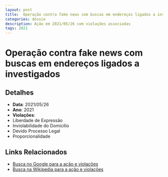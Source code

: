 ```yaml
---
layout: post
title:  Operação contra fake news com buscas em endereços ligados a investigados
categories: dossie
description: Ação em 2021/05/26 com violações associadas
tags: 2021
---
```


# Operação contra fake news com buscas em endereços ligados a investigados

## Detalhes
- **Data**: 2021/05/26
- **Ano**: 2021
- **Violações**:
- Liberdade de Expressão
- Inviolabilidade do Domicílio
- Devido Processo Legal
- Proporcionalidade

## Links Relacionados
- [Busca no Google para a ação e violações](https://www.google.com/search?q=%22Alexandre%20de%20Moraes%22%20Opera%C3%A7%C3%A3o%20contra%20fake%20news%20com%20buscas%20em%20endere%C3%A7os%20ligados%20a%20investigados%20Liberdade%20de%20Express%C3%A3o%20Inviolabilidade%20do%20Domic%C3%ADlio%20Devido%20Processo%20Legal%20Proporcionalidade%202021)
- [Busca na Wikipedia para a ação e violações](https://en.wikipedia.org/w/index.php?search=%22Alexandre%20de%20Moraes%22%20Opera%C3%A7%C3%A3o%20contra%20fake%20news%20com%20buscas%20em%20endere%C3%A7os%20ligados%20a%20investigados%20Liberdade%20de%20Express%C3%A3o%20Inviolabilidade%20do%20Domic%C3%ADlio%20Devido%20Processo%20Legal%20Proporcionalidade%202021)
